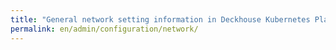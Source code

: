 ```yaml
---
title: "General network setting information in Deckhouse Kubernetes Platform"
permalink: en/admin/configuration/network/
---
```

